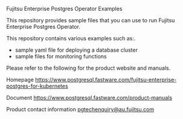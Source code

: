 Fujitsu Enterprise Postgres Operator Examples

This repository provides sample files that you can use to run Fujitsu Enterprise Postgres Operator.

This repository contains various examples such as:.
 - sample yaml file for deploying a database cluster
 - sample files for monitoring functions

Please refer to the following for the product website and manuals.

Homepage
  https://www.postgresql.fastware.com/fujitsu-enterprise-postgres-for-kubernetes

Document
  https://www.postgresql.fastware.com/product-manuals

Product contact information
  pgtechenquiry@au.fujitsu.com


